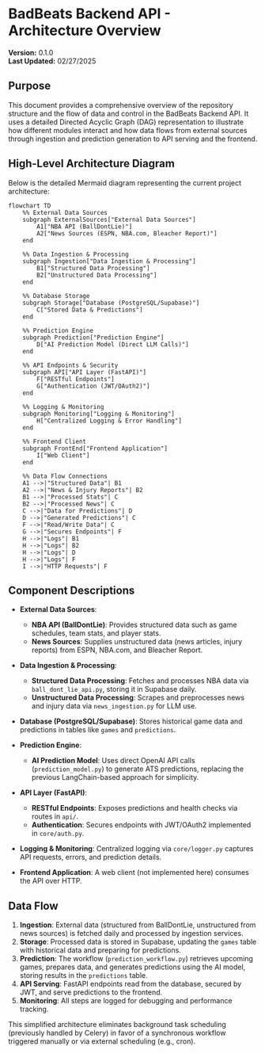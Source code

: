 # BadBeats Backend API - Architecture Overview

**Version:** 0.1.0  
**Last Updated:** 02/27/2025

## Purpose

This document provides a comprehensive overview of the repository structure and the flow of data and control in the BadBeats Backend API. It uses a detailed Directed Acyclic Graph (DAG) representation to illustrate how different modules interact and how data flows from external sources through ingestion and prediction generation to API serving and the frontend.

## High-Level Architecture Diagram

Below is the detailed Mermaid diagram representing the current project architecture:

```mermaid
flowchart TD
    %% External Data Sources
    subgraph ExternalSources["External Data Sources"]
        A1["NBA API (BallDontLie)"]
        A2["News Sources (ESPN, NBA.com, Bleacher Report)"]
    end

    %% Data Ingestion & Processing
    subgraph Ingestion["Data Ingestion & Processing"]
        B1["Structured Data Processing"]
        B2["Unstructured Data Processing"]
    end

    %% Database Storage
    subgraph Storage["Database (PostgreSQL/Supabase)"]
        C["Stored Data & Predictions"]
    end

    %% Prediction Engine
    subgraph Prediction["Prediction Engine"]
        D["AI Prediction Model (Direct LLM Calls)"]
    end

    %% API Endpoints & Security
    subgraph API["API Layer (FastAPI)"]
        F["RESTful Endpoints"]
        G["Authentication (JWT/OAuth2)"]
    end

    %% Logging & Monitoring
    subgraph Monitoring["Logging & Monitoring"]
        H["Centralized Logging & Error Handling"]
    end

    %% Frontend Client
    subgraph FrontEnd["Frontend Application"]
        I["Web Client"]
    end

    %% Data Flow Connections
    A1 -->|"Structured Data"| B1
    A2 -->|"News & Injury Reports"| B2
    B1 -->|"Processed Stats"| C
    B2 -->|"Processed News"| C
    C -->|"Data for Predictions"| D
    D -->|"Generated Predictions"| C
    F -->|"Read/Write Data"| C
    G -->|"Secures Endpoints"| F
    H -->|"Logs"| B1
    H -->|"Logs"| B2
    H -->|"Logs"| D
    H -->|"Logs"| F
    I -->|"HTTP Requests"| F
```

## Component Descriptions

- **External Data Sources**: 
  - **NBA API (BallDontLie)**: Provides structured data such as game schedules, team stats, and player stats.
  - **News Sources**: Supplies unstructured data (news articles, injury reports) from ESPN, NBA.com, and Bleacher Report.

- **Data Ingestion & Processing**:
  - **Structured Data Processing**: Fetches and processes NBA data via `ball_dont_lie_api.py`, storing it in Supabase daily.
  - **Unstructured Data Processing**: Scrapes and preprocesses news and injury data via `news_ingestion.py` for LLM use.

- **Database (PostgreSQL/Supabase)**: Stores historical game data and predictions in tables like `games` and `predictions`.

- **Prediction Engine**: 
  - **AI Prediction Model**: Uses direct OpenAI API calls (`prediction_model.py`) to generate ATS predictions, replacing the previous LangChain-based approach for simplicity.

- **API Layer (FastAPI)**:
  - **RESTful Endpoints**: Exposes predictions and health checks via routes in `api/`.
  - **Authentication**: Secures endpoints with JWT/OAuth2 implemented in `core/auth.py`.

- **Logging & Monitoring**: Centralized logging via `core/logger.py` captures API requests, errors, and prediction details.

- **Frontend Application**: A web client (not implemented here) consumes the API over HTTP.

## Data Flow

1. **Ingestion**: External data (structured from BallDontLie, unstructured from news sources) is fetched daily and processed by ingestion services.
2. **Storage**: Processed data is stored in Supabase, updating the `games` table with historical data and preparing for predictions.
3. **Prediction**: The workflow (`prediction_workflow.py`) retrieves upcoming games, prepares data, and generates predictions using the AI model, storing results in the `predictions` table.
4. **API Serving**: FastAPI endpoints read from the database, secured by JWT, and serve predictions to the frontend.
5. **Monitoring**: All steps are logged for debugging and performance tracking.

This simplified architecture eliminates background task scheduling (previously handled by Celery) in favor of a synchronous workflow triggered manually or via external scheduling (e.g., cron).